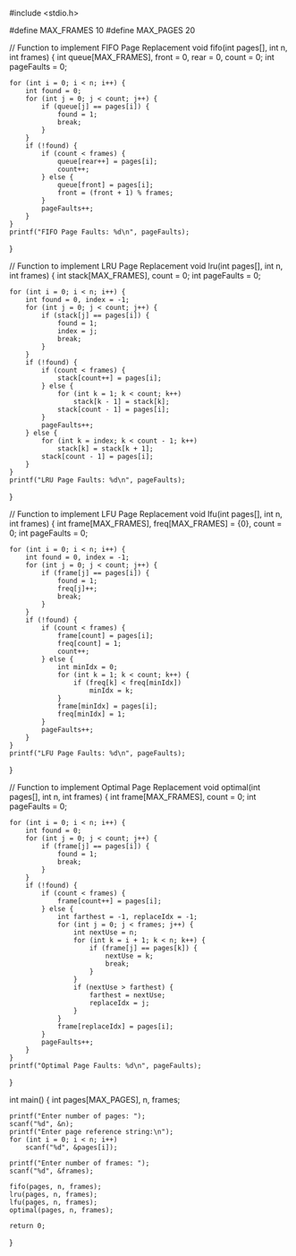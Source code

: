 #include <stdio.h>

#define MAX_FRAMES 10
#define MAX_PAGES 20

// Function to implement FIFO Page Replacement
void fifo(int pages[], int n, int frames) {
    int queue[MAX_FRAMES], front = 0, rear = 0, count = 0;
    int pageFaults = 0;

    for (int i = 0; i < n; i++) {
        int found = 0;
        for (int j = 0; j < count; j++) {
            if (queue[j] == pages[i]) {
                found = 1;
                break;
            }
        }
        if (!found) {
            if (count < frames) {
                queue[rear++] = pages[i];
                count++;
            } else {
                queue[front] = pages[i];
                front = (front + 1) % frames;
            }
            pageFaults++;
        }
    }
    printf("FIFO Page Faults: %d\n", pageFaults);
}

// Function to implement LRU Page Replacement
void lru(int pages[], int n, int frames) {
    int stack[MAX_FRAMES], count = 0;
    int pageFaults = 0;

    for (int i = 0; i < n; i++) {
        int found = 0, index = -1;
        for (int j = 0; j < count; j++) {
            if (stack[j] == pages[i]) {
                found = 1;
                index = j;
                break;
            }
        }
        if (!found) {
            if (count < frames) {
                stack[count++] = pages[i];
            } else {
                for (int k = 1; k < count; k++)
                    stack[k - 1] = stack[k];
                stack[count - 1] = pages[i];
            }
            pageFaults++;
        } else {
            for (int k = index; k < count - 1; k++)
                stack[k] = stack[k + 1];
            stack[count - 1] = pages[i];
        }
    }
    printf("LRU Page Faults: %d\n", pageFaults);
}

// Function to implement LFU Page Replacement
void lfu(int pages[], int n, int frames) {
    int frame[MAX_FRAMES], freq[MAX_FRAMES] = {0}, count = 0;
    int pageFaults = 0;

    for (int i = 0; i < n; i++) {
        int found = 0, index = -1;
        for (int j = 0; j < count; j++) {
            if (frame[j] == pages[i]) {
                found = 1;
                freq[j]++;
                break;
            }
        }
        if (!found) {
            if (count < frames) {
                frame[count] = pages[i];
                freq[count] = 1;
                count++;
            } else {
                int minIdx = 0;
                for (int k = 1; k < count; k++) {
                    if (freq[k] < freq[minIdx])
                        minIdx = k;
                }
                frame[minIdx] = pages[i];
                freq[minIdx] = 1;
            }
            pageFaults++;
        }
    }
    printf("LFU Page Faults: %d\n", pageFaults);
}

// Function to implement Optimal Page Replacement
void optimal(int pages[], int n, int frames) {
    int frame[MAX_FRAMES], count = 0;
    int pageFaults = 0;

    for (int i = 0; i < n; i++) {
        int found = 0;
        for (int j = 0; j < count; j++) {
            if (frame[j] == pages[i]) {
                found = 1;
                break;
            }
        }
        if (!found) {
            if (count < frames) {
                frame[count++] = pages[i];
            } else {
                int farthest = -1, replaceIdx = -1;
                for (int j = 0; j < frames; j++) {
                    int nextUse = n;
                    for (int k = i + 1; k < n; k++) {
                        if (frame[j] == pages[k]) {
                            nextUse = k;
                            break;
                        }
                    }
                    if (nextUse > farthest) {
                        farthest = nextUse;
                        replaceIdx = j;
                    }
                }
                frame[replaceIdx] = pages[i];
            }
            pageFaults++;
        }
    }
    printf("Optimal Page Faults: %d\n", pageFaults);
}

int main() {
    int pages[MAX_PAGES], n, frames;
    
    printf("Enter number of pages: ");
    scanf("%d", &n);
    printf("Enter page reference string:\n");
    for (int i = 0; i < n; i++)
        scanf("%d", &pages[i]);
    
    printf("Enter number of frames: ");
    scanf("%d", &frames);
    
    fifo(pages, n, frames);
    lru(pages, n, frames);
    lfu(pages, n, frames);
    optimal(pages, n, frames);
    
    return 0;
}
